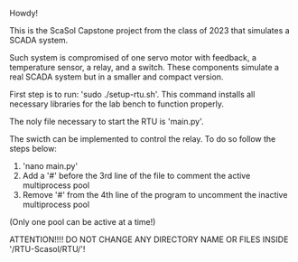 
Howdy! 

This is the ScaSol Capstone project from the class of 2023 that simulates a SCADA system.

Such system is compromised of one servo motor with feedback, a 
temperature sensor, a relay, and a switch. These components
simulate a real SCADA system but in a smaller and compact version. 

First step is to run: 'sudo ./setup-rtu.sh'.
This command installs all necessary libraries for the lab bench to 
function properly. 

The noly file necessary to start the RTU is 'main.py'. 

The swicth can be implemented to control the relay. To do so follow the steps below:

1.	'nano main.py'
2.	Add a '#' before the 3rd line of the file to comment the active multiprocess pool
3.	Remove '#' from the 4th line of the program to uncomment the inactive multiprocess
	pool

(Only one pool can be active at a time!)

ATTENTION!!!!
DO NOT CHANGE ANY DIRECTORY NAME OR FILES INSIDE '/RTU-Scasol/RTU/'!




